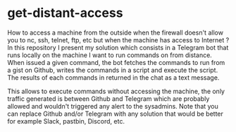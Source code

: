 # get-distant-access


How to access a machine from the outside when the firewall doesn't allow you to nc, ssh, telnet, ftp, etc but when the machine has access to Internet ? In this repository I present my solution which consists in a Telegram bot that runs locally on the machine I want to run commands on from distance. When issued a given command, the bot fetches the commands to run from a gist on  Github, writes the commands in a script and execute the script. The results of each commands in returned in the chat as a text message. 

This allows to execute commands without accessing the machine, the only traffic generated is between Github and Telegram which are probably allowed and wouldn't triggered any alert to the sysadmins. Note that you can replace Github and/or Telegram with any solution that would be better for example Slack, pastbin, Discord, etc. 
